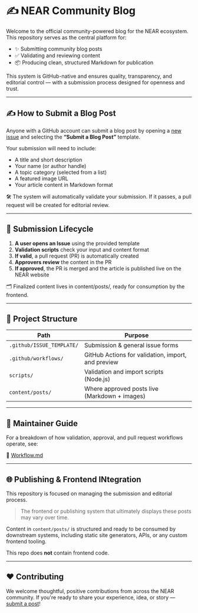 # ✍️ NEAR Community Blog

Welcome to the official community-powered blog for the NEAR ecosystem. This repository serves as the central platform for:

- ✨ Submitting community blog posts
- ✅ Validating and reviewing content
- 📦 Producing clean, structured Markdown for publication

This system is GitHub-native and ensures quality, transparency, and editorial control — with a submission process designed for openness and trust.

---

## ✍️ How to Submit a Blog Post

Anyone with a GitHub account can submit a blog post by opening a [new issue](../../issues/new/choose) and selecting the **“Submit a Blog Post”** template.

Your submission will need to include:

- A title and short description
- Your name (or author handle)
- A topic category (selected from a list)
- A featured image URL
- Your article content in Markdown format

🛠 The system will automatically validate your submission. If it passes, a pull request will be created for editorial review.

---

## 🔁 Submission Lifecycle

1. **A user opens an Issue** using the provided template
2. **Validation scripts** check your input and content format
3. **If valid**, a pull request (PR) is automatically created
4. **Approvers review** the content in the PR
5. **If approved**, the PR is merged and the article is published live on the NEAR website

🗂️ Finalized content lives in content/posts/, ready for consumption by the frontend.

---

## 🧠 Project Structure

| Path                      | Purpose                                            |
| ------------------------- | -------------------------------------------------- |
| `.github/ISSUE_TEMPLATE/` | Submission & general issue forms                   |
| `.github/workflows/`      | GitHub Actions for validation, import, and preview |
| `scripts/`                | Validation and import scripts (Node.js)            |
| `content/posts/`          | Where approved posts live (Markdown + images)      |

---

## 🧪 Maintainer Guide

For a breakdown of how validation, approval, and pull request workflows operate, see:

📘 [Workflow.md](./Workflow.md)

---

## 🌐 Publishing & Frontend INtegration

This repository is focused on managing the submission and editorial process.

> The frontend or publishing system that ultimately displays these posts may vary over time.

Content in `content/posts/` is structured and ready to be consumed by downstream systems, including static site generators, APIs, or any custom frontend tooling.

This repo does **not** contain frontend code.

---

## ❤️ Contributing

We welcome thoughtful, positive contributions from across the NEAR community. If you're ready to share your experience, idea, or story — [submit a post](../../issues/new/choose)!
